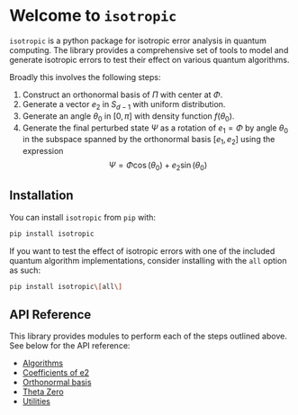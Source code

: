 # Welcome to `isotropic`

`isotropic` is a python package for isotropic error analysis in quantum computing. The library provides a comprehensive set of tools to model and generate isotropic errors to test their effect on various quantum algorithms.

Broadly this involves the following steps:

1. Construct an orthonormal basis of $\Pi$ with center at $\Phi$.
2. Generate a vector $e_2$ in $S_{d−1}$ with uniform distribution.
3. Generate an angle $\theta_0$ in $[0,\pi]$ with density function $f(\theta_0)$.
4. Generate the final perturbed state $\Psi$ as a rotation of $e_1 = \Phi$ by angle $\theta_0$ in the subspace spanned by the orthonormal basis $[e_1,e_2]$ using the expression
$$\Psi = \Phi \cos(\theta_0) + e_2 \sin(\theta_0)$$


## Installation

You can install `isotropic` from `pip` with:

```bash
pip install isotropic
```

If you want to test the effect of isotropic errors with one of the included quantum algorithm implementations, consider installing with the `all` option as such:

```bash
pip install isotropic\[all\]
```

## API Reference

This library provides modules to perform each of the steps outlined above. See below for the API reference:

- [Algorithms](algos.md)
- [Coefficients of e2](e2.md)
- [Orthonormal basis](orthonormal.md)
- [Theta Zero](thetazero.md)
- [Utilities](utils.md)
